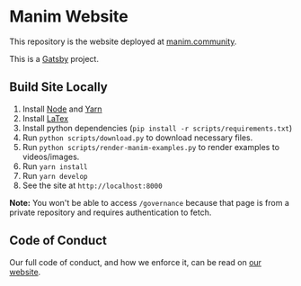 # Manim Website

This repository is the website deployed at [manim.community](https://www.manim.community/).

This is a [Gatsby](https://www.gatsbyjs.com/) project.

## Build Site Locally
1. Install [Node](https://nodejs.org/en/download/) and [Yarn](https://classic.yarnpkg.com/en/docs/install)
2. Install [LaTex](https://www.latex-project.org/)
3. Install python dependencies (`pip install -r scripts/requirements.txt`)
4. Run `python scripts/download.py` to download necessary files.
5. Run `python scripts/render-manim-examples.py` to render examples to videos/images.
6. Run `yarn install`
7. Run `yarn develop`
8. See the site at `http://localhost:8000`

**Note:** You won't be able to access `/governance` because that page is from a private repository and requires authentication to fetch.

## Code of Conduct

Our full code of conduct, and how we enforce it, can be read on [our website](https://docs.manim.community/en/latest/conduct.html).
